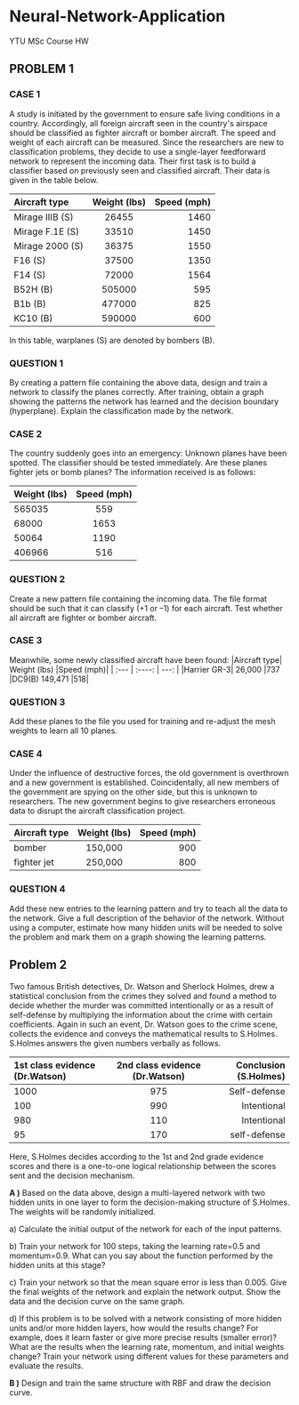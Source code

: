 # Neural-Network-Application
YTU MSc Course HW

## PROBLEM 1

### CASE 1
A study is initiated by the government to ensure safe living conditions in a country. Accordingly, all foreign aircraft seen in the country's airspace should be classified as fighter aircraft or bomber aircraft. The speed and weight of each aircraft can be measured. Since the researchers are new to classification problems, they decide to use a single-layer feedforward network to represent the incoming data. Their first task is to build a classifier based on previously seen and classified aircraft. Their data is given in the table below.

|Aircraft type | Weight (lbs) | Speed (mph) |
| :---        |    :----:   |          ---: |
|Mirage IIIB (S) | 26455 | 1460 |
|Mirage F.1E (S) | 33510 | 1450 |
|Mirage 2000 (S) | 36375 | 1550 |
|F16 (S) | 37500 | 1350 | 
|F14 (S) | 72000 | 1564 |
|B52H (B) | 505000 | 595 |
|B1b (B) | 477000 | 825 |
|KC10 (B) | 590000 | 600 |

In this table, warplanes (S) are denoted by bombers (B).

### QUESTION 1
By creating a pattern file containing the above data, design and train a network to classify the planes correctly. After training, obtain a graph showing the patterns the network has learned and the decision boundary (hyperplane). Explain the classification made by the network.

### CASE 2
The country suddenly goes into an emergency: Unknown planes have been spotted. The classifier should be tested immediately. Are these planes fighter jets or bomb planes?
           The information received is as follows:
           
|Weight (lbs)| Speed (mph)|
| :---        |    :----:   |
|565035| 559|
|68000| 1653|
|50064| 1190|
|406966| 516|

### QUESTION 2
Create a new pattern file containing the incoming data. The file format should be such that it can classify (+1 or –1) for each aircraft. Test whether all aircraft are fighter or bomber aircraft.

### CASE 3
Meanwhile, some newly classified aircraft have been found:
|Aircraft type| Weight (lbs) |Speed (mph)|
| :---        |    :----:   |          ---: |
|Harrier GR-3| 26,000 |737
|DC9(B) 149,471 |518|

### QUESTION 3
Add these planes to the file you used for training and re-adjust the mesh weights to learn all 10 planes.

### CASE 4
Under the influence of destructive forces, the old government is overthrown and a new government is established. Coincidentally, all new members of the government are spying on the other side, but this is unknown to researchers. The new government begins to give researchers erroneous data to disrupt the aircraft classification project.

|Aircraft type| Weight (lbs)| Speed (mph)|
| :---        |    :----:   |          ---: |
|bomber| 150,000| 900|
|fighter jet| 250,000| 800|
### QUESTION 4
Add these new entries to the learning pattern and try to teach all the data to the network. Give a full description of the behavior of the network. Without using a computer, estimate how many hidden units will be needed to solve the problem and mark them on a graph showing the learning patterns.

## Problem 2
Two famous British detectives, Dr. Watson and Sherlock Holmes, drew a statistical conclusion from the crimes they solved and found a method to decide whether the murder was committed intentionally or as a result of self-defense by multiplying the information about the crime with certain coefficients. Again in such an event, Dr. Watson goes to the crime scene, collects the evidence and conveys the mathematical results to S.Holmes. S.Holmes answers the given numbers verbally as follows.
                                                            

|1st class evidence (Dr.Watson)| 2nd class evidence (Dr.Watson)| Conclusion (S.Holmes)|
| :---        |    :----:   |          ---: |
|1000| 975| Self-defense|
|100 |990| Intentional|
|980 |110| Intentional|
|95 |170 |self-defense|

Here, S.Holmes decides according to the 1st and 2nd grade evidence scores and there is a one-to-one logical relationship between the scores sent and the decision mechanism.

**A )** Based on the data above, design a multi-layered network with two hidden units in one layer to form the decision-making structure of S.Holmes. The weights will be randomly initialized. 

a) Calculate the initial output of the network for each of the input patterns.

b) Train your network for 100 steps, taking the learning rate=0.5 and momentum=0.9. What can you say about the function performed by the hidden units at this stage?

c) Train your network so that the mean square error is less than 0.005. Give the final weights of the network and explain the network output. Show the data and the decision curve on the same graph.

d) If this problem is to be solved with a network consisting of more hidden units and/or more hidden layers, how would the results change? For example, does it learn faster or give more precise results (smaller error)? What are the results when the learning rate, momentum, and initial weights change? Train your network using different values for these parameters and evaluate the results.

**B )** Design and train the same structure with RBF and draw the decision curve.
